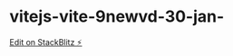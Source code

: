 # vitejs-vite-9newvd-30-jan-

[Edit on StackBlitz ⚡️](https://stackblitz.com/edit/vitejs-vite-9newvd)